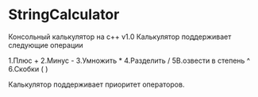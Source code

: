 # StringCalculator
Консольный калькулятор на c++ v1.0
Калькулятор поддерживает следующие операции


1.Плюс +
2.Минус -
3.Умножить *
4.Разделить /
5В.озвести в степень ^
6.Скобки ( )


Калькулятор поддерживает приоритет операторов.
